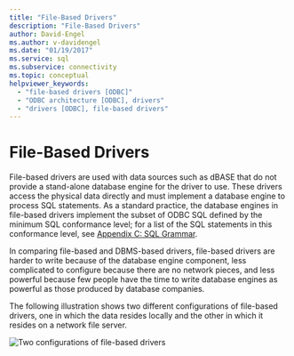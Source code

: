 ```yaml
---
title: "File-Based Drivers"
description: "File-Based Drivers"
author: David-Engel
ms.author: v-davidengel
ms.date: "01/19/2017"
ms.service: sql
ms.subservice: connectivity
ms.topic: conceptual
helpviewer_keywords:
  - "file-based drivers [ODBC]"
  - "ODBC architecture [ODBC], drivers"
  - "drivers [ODBC], file-based drivers"
---
```

# File-Based Drivers
File-based drivers are used with data sources such as dBASE that do not provide a stand-alone database engine for the driver to use. These drivers access the physical data directly and must implement a database engine to process SQL statements. As a standard practice, the database engines in file-based drivers implement the subset of ODBC SQL defined by the minimum SQL conformance level; for a list of the SQL statements in this conformance level, see [Appendix C: SQL Grammar](../../odbc/reference/appendixes/appendix-c-sql-grammar.md).  
  
 In comparing file-based and DBMS-based drivers, file-based drivers are harder to write because of the database engine component, less complicated to configure because there are no network pieces, and less powerful because few people have the time to write database engines as powerful as those produced by database companies.  
  
 The following illustration shows two different configurations of file-based drivers, one in which the data resides locally and the other in which it resides on a network file server.  
  
 ![Two configurations of file&#45;based drivers](../../odbc/reference/media/pr06.gif "pr06")

